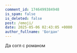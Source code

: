 ```yaml
---
comment_id: 1746499384948
is_spam: false
is_deleted: false
post: /emoji/
date: 2025-05-06 02:43:05 +0000
author_fullname: 'Богдан'
---
```


Да согл с романом 
